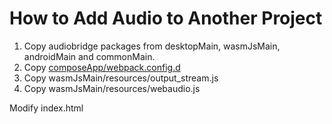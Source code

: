 # How to Add Audio to Another Project

1. Copy audiobridge packages from desktopMain, wasmJsMain, androidMain and commonMain.
1. Copy [composeApp/webpack.config.d](../composeApp/webpack.config.d)
1. Copy wasmJsMain/resources/output_stream.js
1. Copy wasmJsMain/resources/webaudio.js

Modify index.html
